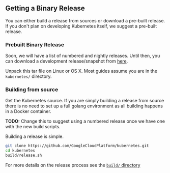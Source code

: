 ## Getting a Binary Release

You can either build a release from sources or download a pre-built release.  If you don't plan on developing Kubernetes itself, we suggest a pre-built release.

### Prebuilt Binary Release

Soon, we will have a list of numbered and nightly releases.  Until then, you can download a development release/snapshot from [here](http://storage.googleapis.com/kubernetes-releases-56726/devel/kubernetes.tar.gz).

Unpack this tar file on Linux or OS X.  Most guides assume you are in the `kubernetes/` directory.

### Building from source

Get the Kubernetes source.  If you are simply building a release from source there is no need to set up a full golang environment as all building happens in a Docker container.

**TODO:** Change this to suggest using a numbered release once we have one with the new build scripts.

Building a release is simple.

```bash
git clone https://github.com/GoogleCloudPlatform/kubernetes.git
cd kubernetes
build/release.sh
```

For more details on the release process see the [`build/` directory](../../build)
